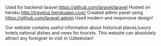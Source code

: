 Used for backend laravel https://github.com/laravel/laravel
Hosted on heroku http://traveluz.herokuapp.com/
Created admin panel using https://github.com/laravel-admin
Used modern and responsive design!

Our website contains useful information about historical places,luxury hotels,national dishes and news for tourists.
This website can absolutely attract any foreigner to visit in Uzbekistan!
